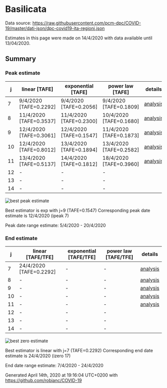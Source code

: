 # Basilicata


Data source: https://raw.githubusercontent.com/pcm-dpc/COVID-19/master/dati-json/dpc-covid19-ita-regioni.json

Estimates in this page were made on 14/4/2020 with data available until 13/04/2020.


## Summary 

### Peak estimate 
|j|linear [TAFE]|exponential [TAFE]|power law [TAFE]|details|
|---|----|-----------|---------|-------|
|7|9/4/2020 [TAFE=0.2292]|9/4/2020 [TAFE=0.2056]|9/4/2020 [TAFE=0.1809]|[analysis](COVID-19_basilicata_j7_2020-04-13.md)|
|8|11/4/2020 [TAFE=0.3537]|11/4/2020 [TAFE=0.2300]|10/4/2020 [TAFE=0.1680]|[analysis](COVID-19_basilicata_j8_2020-04-13.md)|
|9|12/4/2020 [TAFE=0.3061]|12/4/2020 [TAFE=0.1547]|11/4/2020 [TAFE=0.1873]|[analysis](COVID-19_basilicata_j9_2020-04-13.md)|
|10|12/4/2020 [TAFE=0.8012]|13/4/2020 [TAFE=0.1894]|13/4/2020 [TAFE=0.2582]|[analysis](COVID-19_basilicata_j10_2020-04-13.md)|
|11|13/4/2020 [TAFE=0.5137]|14/4/2020 [TAFE=0.1812]|18/4/2020 [TAFE=0.3960]|[analysis](COVID-19_basilicata_j11_2020-04-13.md)|
|12|-|-|-||
|13|-|-|-||
|14|-|-|-||

![best peak estimate](COVID-19_basilicata_j9_2020-04-13.png)

Best estimator is exp with j=9 (TAFE=0.1547)
Corresponding peak date estimate is 12/4/2020 (ipeak 7)


Peak date range estimate: 5/4/2020 - 20/4/2020

### End estimate 
|j|linear [TAFE/TFE]|exponential [TAFE/TFE]|power law [TAFE/TFE]|details|
|---|----|-----------|---------|-------|
|7|24/4/2020 [TAFE=0.2292]|-|-|[analysis](COVID-19_basilicata_j7_2020-04-13.md)|
|8|-|-|-|[analysis](COVID-19_basilicata_j8_2020-04-13.md)|
|9|-|-|-|[analysis](COVID-19_basilicata_j9_2020-04-13.md)|
|10|-|-|-|[analysis](COVID-19_basilicata_j10_2020-04-13.md)|
|11|-|-|-|[analysis](COVID-19_basilicata_j11_2020-04-13.md)|
|12|-|-|-||
|13|-|-|-||
|14|-|-|-||

![best zero estimate](COVID-19_basilicata_j7_2020-04-13.png)

Best estimator is linear with j=7 (TAFE=0.2292)
Corresponding end date estimate is 24/4/2020 (izero 17)


End date range estimate: 7/4/2020 - 24/4/2020

Generated April 14th, 2020 at 19:16:04 UTC+0200 with https://github.com/robianc/COVID-19
